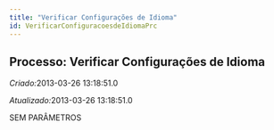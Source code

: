 ```yaml
---
title: "Verificar Configurações de Idioma"
id: VerificarConfiguracoesdeIdiomaPrc
---
```

<div id="d254033e1" class="section chapter">

<div class="titlepage">

<div>

<div>

## Processo: Verificar Configurações de Idioma

</div>

</div>

</div>

<span class="emphasis"> *Criado:*</span>2013-03-26 13:18:51.0

<span class="emphasis">*Atualizado:*</span>2013-03-26 13:18:51.0

SEM PARÂMETROS

</div>
